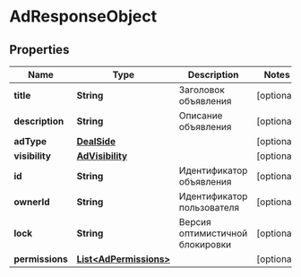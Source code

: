 

# AdResponseObject

## Properties

Name | Type | Description | Notes
------------ | ------------- | ------------- | -------------
**title** | **String** | Заголовок объявления |  [optional]
**description** | **String** | Описание объявления |  [optional]
**adType** | [**DealSide**](DealSide.md) |  |  [optional]
**visibility** | [**AdVisibility**](AdVisibility.md) |  |  [optional]
**id** | **String** | Идентификатор объявления |  [optional]
**ownerId** | **String** | Идентификатор пользователя |  [optional]
**lock** | **String** | Версия оптимистичной блокировки |  [optional]
**permissions** | [**List&lt;AdPermissions&gt;**](AdPermissions.md) |  |  [optional]



